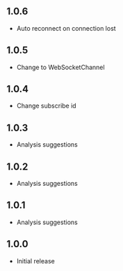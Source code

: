 ## 1.0.6
- Auto reconnect on connection lost

## 1.0.5
- Change to WebSocketChannel

## 1.0.4
- Change subscribe id

## 1.0.3
- Analysis suggestions
  
## 1.0.2
- Analysis suggestions

## 1.0.1
- Analysis suggestions

## 1.0.0
- Initial release
